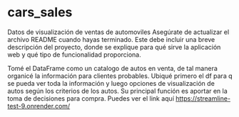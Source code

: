 # cars_sales
Datos de visualización de ventas de automoviles
Asegúrate de actualizar el archivo README cuando hayas terminado. Este debe incluir una breve descripción del proyecto, donde se explique para qué sirve la aplicación web y qué tipo de funcionalidad proporciona.

Tomé el DataFrame como un catalogo de autos en venta, de tal manera organicé la información para clientes probables. Ubiqué primero el df para q se pueda ver toda la información y luego opciones de visualización de autos según los criterios de los autos. Su principal función es aportar en la toma de decisiones para compra.
Puedes ver el link aquí https://streamline-test-9.onrender.com/

